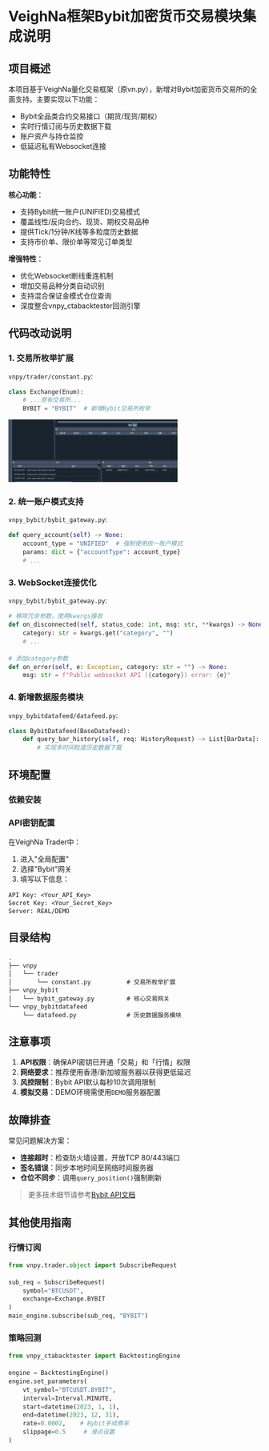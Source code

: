 # VeighNa框架Bybit加密货币交易模块集成说明

## 项目概述
本项目基于VeighNa量化交易框架（原vn.py），新增对Bybit加密货币交易所的全面支持。主要实现以下功能：
- Bybit全品类合约交易接口（期货/现货/期权）
- 实时行情订阅与历史数据下载
- 账户资产与持仓监控
- 低延迟私有Websocket连接

## 功能特性
**核心功能**：

- 支持Bybit统一账户(UNIFIED)交易模式
- 覆盖线性/反向合约、现货、期权交易品种
- 提供Tick/1分钟/K线等多粒度历史数据
- 支持市价单、限价单等常见订单类型

 **增强特性**：
- 优化Websocket断线重连机制
- 增加交易品种分类自动识别
- 支持混合保证金模式仓位查询
- 深度整合vnpy_ctabacktester回测引擎

## 代码改动说明

### 1. 交易所枚举扩展
`vnpy/trader/constant.py`:
```python
class Exchange(Enum):
    # ...原有交易所...
    BYBIT = "BYBIT"  # 新增Bybit交易所枚举
```

<img src="https://raw.githubusercontent.com/Nobi-Nobita5/study-notes/master/img/image-20250428203844749.png?token=ARXTR55SIPU2F5RM3ZJ2IWLIB53US" alt="image-20250428203844749" style="zoom: 33%;" />

### 2. 统一账户模式支持

`vnpy_bybit/bybit_gateway.py`:
```python
def query_account(self) -> None:
    account_type = "UNIFIED"  # 强制使用统一账户模式
    params: dict = {"accountType": account_type}
    # ...
```

### 3. WebSocket连接优化
`vnpy_bybit/bybit_gateway.py`:
```python
# 移除冗余参数，使用kwargs接收
def on_disconnected(self, status_code: int, msg: str, **kwargs) -> None:
    category: str = kwargs.get("category", "")
    # ...

# 添加category参数
def on_error(self, e: Exception, category: str = "") -> None:
    msg: str = f"Public websocket API ({category}) error: {e}"
```

### 4. 新增数据服务模块
`vnpy_bybitdatafeed/datafeed.py`:
```python
class BybitDatafeed(BaseDatafeed):
    def query_bar_history(self, req: HistoryRequest) -> List[BarData]:
        # 实现多时间粒度历史数据下载
```

## 环境配置

### 依赖安装

### API密钥配置
在VeighNa Trader中：
1. 进入"全局配置"
2. 选择"Bybit"网关
3. 填写以下信息：
```
API Key: <Your_API_Key>
Secret Key: <Your_Secret_Key>
Server: REAL/DEMO
```

## 目录结构
```
.
├── vnpy
│   └── trader
│       └── constant.py          # 交易所枚举扩展
├── vnpy_bybit
│   └── bybit_gateway.py         # 核心交易网关
└── vnpy_bybitdatafeed
    └── datafeed.py              # 历史数据服务模块
```

## 注意事项

1. **API权限**：确保API密钥已开通「交易」和「行情」权限
2. **网络要求**：推荐使用香港/新加坡服务器以获得更低延迟
3. **风控限制**：Bybit API默认每秒10次调用限制
4. **模拟交易**：DEMO环境需使用`DEMO`服务器配置

## 故障排查

常见问题解决方案：

- **连接超时**：检查防火墙设置，开放TCP 80/443端口
- **签名错误**：同步本地时间至网络时间服务器
- **仓位不同步**：调用`query_position()`强制刷新

> 更多技术细节请参考[Bybit API文档](https://bybit-exchange.github.io/docs/v5/)

## 其他使用指南

### 行情订阅
```python
from vnpy.trader.object import SubscribeRequest

sub_req = SubscribeRequest(
    symbol="BTCUSDT", 
    exchange=Exchange.BYBIT
)
main_engine.subscribe(sub_req, "BYBIT")
```

### 策略回测
```python
from vnpy_ctabacktester import BacktestingEngine

engine = BacktestingEngine()
engine.set_parameters(
    vt_symbol="BTCUSDT.BYBIT",
    interval=Interval.MINUTE,
    start=datetime(2023, 1, 1),
    end=datetime(2023, 12, 31),
    rate=0.0002,    # Bybit手续费率
    slippage=0.5     # 滑点设置
)
```

